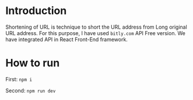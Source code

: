 
# Introduction
Shortening of URL is technique to short the URL address from Long original URL address. For this purpose, I have used `bitly.com` API Free version. We have integrated API in React Front-End framework.

# How to run
First: `npm i`

Second: `npm run dev`
